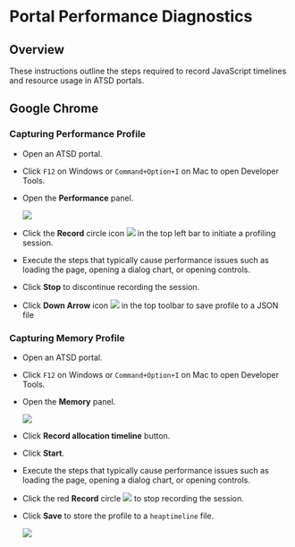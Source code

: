 # Portal Performance Diagnostics

## Overview

These instructions outline the steps required to record JavaScript timelines and resource usage in ATSD portals.

## Google Chrome

### Capturing Performance Profile

* Open an ATSD portal.
* Click `F12` on Windows or `Command+Option+I` on Mac to open Developer Tools.
* Open the **Performance** panel.

  ![](./images/performance_panel.png)

* Click the **Record** circle icon ![](./images/record_button.png) in the top left bar to initiate a profiling session.
* Execute the steps that typically cause performance issues such as loading the page, opening a dialog chart, or opening controls.
* Click **Stop** to discontinue recording the session.
* Click **Down Arrow** icon ![](./images/arrow-down_saving_button.png) in the top toolbar to save profile to a JSON file

### Capturing Memory Profile

* Open an ATSD portal.
* Click `F12` on Windows or `Command+Option+I` on Mac to open Developer Tools.
* Open the **Memory** panel.

  ![](./images/memory_panel.png)

* Click **Record allocation timeline** button.
* Click **Start**.
* Execute the steps that typically cause performance issues such as loading the page, opening a dialog chart, or opening controls.
* Click the red **Record** circle ![](./images/red_record_button.png) to stop recording the session.
* Click  **Save** to store the profile to a `heaptimeline` file.

  ![](./images/memory_profile_save.png)
